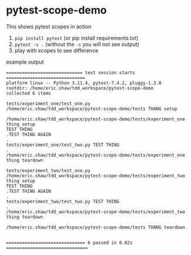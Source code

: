 # pytest-scope-demo
This shows pytest scopes in action

1. `pip install pytest` (or pip install requirements.txt)
2. `pytest -s .`  (without the `-s` you will not see output)
3. play with scopes to see difference


example output

```
============================= test session starts ==============================
platform linux -- Python 3.11.4, pytest-7.4.2, pluggy-1.3.0
rootdir: /home/eric.shaw/tdd_workspace/pytest-scope-demo
collected 6 items

tests/experiment_one/test_one.py
/home/eric.shaw/tdd_workspace/pytest-scope-demo/tests THANG setup

/home/eric.shaw/tdd_workspace/pytest-scope-demo/tests/experiment_one thing setup
TEST THING
.TEST THING AGAIN
.
tests/experiment_one/test_two.py TEST THING
.
/home/eric.shaw/tdd_workspace/pytest-scope-demo/tests/experiment_one thing teardown

tests/experiment_two/test_one.py
/home/eric.shaw/tdd_workspace/pytest-scope-demo/tests/experiment_two thing setup
TEST THING
.TEST THING AGAIN
.
tests/experiment_two/test_two.py TEST THING
.
/home/eric.shaw/tdd_workspace/pytest-scope-demo/tests/experiment_two thing teardown

/home/eric.shaw/tdd_workspace/pytest-scope-demo/tests THANG teardown


============================== 6 passed in 0.02s ===============================
```
